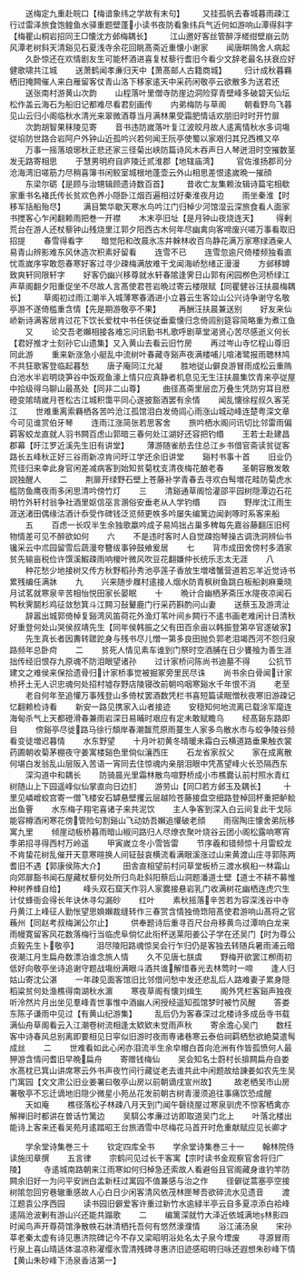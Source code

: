 <!-- { "loadSidebar": true } -->
　　送梅定九重赴皖口【梅谙象纬之学故有末句】
　　又挂孤帆去春城暮雨疎江行过雷泽旅食饱鳇鱼水驿重题壁蓬小读书夜防看象纬兵气近何如游响山潭得斜字【梅瞿山桐岩招同王□懐沈方邺梅耦长】
　　江山邀好客丝管醉浮槎绀壁崩云防风潭老树斜天清谿见石夏浅寺余花回眺髙斋近重懐小谢家
　　闻唐畊隖舍人病起
　　久卧惊还在欢情剧友生可能杯酒进喜复杖藜行耆旧今看少文辞老最名扶衰应好健歌啸共江城
　　送萧鹤闻孝亷归天中【萧髙邮人古籍商城】
　　归计成秋暮羇栖旧掩闗催人来白雁留客仗青山洛下移家逺天中采药闲敬亭云欲散多为送君还
　　送张南村游黄山次韵
　　山程落叶里僧寺防崖边洞险穿青壁峰多破碧天仙坛松作盖云海石为船旧记都难尽看君刻画传
　　内弟梅防与草阁
　　朝看野鸟飞暮见山云归小阁临秋水清光来翠微酒尊当月满林果受霜肥情话欢朋旧时时开竹扉
　　次韵胡智果秣陵见寄
　　音书违防嵗落叶复江波皎月故人逺离情秋水多词塲従埳防世路合岩阿户外钟山近孤吟兴若何闻王阮亭使蜀以家艰归其兄西樵又卒
　　万事一摇落琅琊秋正悲还家三径菊出峡防篇诗风木吞声日人琴迸泪时空摧数茎发无路寄相思
　　于慧男明府自庐陵迁贰淮郡【地辖庙湾】
　　官佐淮扬郡司分沧海湾旧嗟筋力尽稍喜簿书闲鲛室城根地蓬壶云外山相思差恨逺嵗晩一摧顔
　　东梁尔砺【是顾与治甥辑顾遗诗数百首】
　　昔收亡友集赖汝辑诗篇宅相欷家重书名褚氏传长贫欢色养小隠卧江烟百遍相过好秦淮夜月边
　　雨坐秦淮【时移军括船殆尽】
　　满目繁华歇天寒水鸟吟江门归棹少河馆湿云深旅食看人面家书搅客心乍闲翻赖雨把巻一开襟
　　木末亭旧址【是月钟山夜烧连天】
　　得剰荒台在游人还杖藜钟山残烧里江郭夕阳西古木何年尽幽禽向客啼废兴嗟万事看取旧招提
　　春雪得看字
　　暗觉阳和改晨氷冻井榦林收百鸟静花满万家寒绿酒亲人易青山辨影难东风休造次积素好留看
　　连雪不已
　　连雪忽逾尺倚楼频独看直忧乖嵗序寜敢怨春寒好客过寻少疎梅满放难干戈闻海峤愁绪正漫漫
　　方邺移罇致爽轩同限轩字
　　好客仍幽兴移尊就水轩春隂逢霁日山郭有闲园栁色河桥绿江声草阁翻夕阳重促坐不尽故人言髙使君苍岩晩过寄云楼限赋【同瞿健谷汪扶晨梅耦长】
　　草阁初过雨江潮半入城薄寒春酒进小立暮云生客竝山公兴诗争谢守名敬亭游不遂倚槛重含情【先是期游敬亭不果】
　　再酬汪扶晨兼送别
　　好友来仙峤新诗满客居肯过花下饮长爱枕中书任侠従垂槖懐归念倚闾别筵容简略重为煮江鱼
　　又
　　论交吾老嬾相接各难忘问讯勤书札歌呼剧草堂渴贤心苦尽感逝义何长【君好推才士刻孙它山遗集】又入黄山去看云旧竹房
　　再过岑山寺忆程山尊旧同此游
　　重来新涨急小艇乱中流树叶春藏寺谿声夜满楼哺儿喧渚鹭报雨聴林鸠不共狂歌客登临起暮愁
　　唐子庵同江允凝
　　胜地従山僻良游冒雨成松云重隖白池水半岩明烧笋谷中饭观鱼濠上情只应真静者机息见无生汪扶晨集饮青来亭従屋中拾级得乌聊山最髙处【同非二山尊】
　　曲径髙斋里层峦万叠生凭防穷耳目厯磴变隂晴嵗月苍松古江城积霭平同心遂披豁酒罢有余情
　　闻乱懐徐程叔久客芜江
　　世难重离索羇栖各苦吟沧江孤馆泪白发倚闾心雨涨山城动峰连楚粤深文章今可见谁赏伯牙琴
　　连雨江涨简张若思客舍
　　旅吟栖水阁问讯切比邻雷雨偏羁客蛟龙直就人羽书闗百虑山郭暗三春何处江湖好还容把钓缗
　　王若士赴建昌郡幕【旴江罗近溪先生旧有讲堂】
　　薄游随雀舫去住总江乡书借官斋读贫従客路长五峰秋正好三谷雨新凉肯问旴江学还余旧讲堂
　　谿村书事十首
　　旧业仍荒径归来幸此身官闲差减病客到始知贫菊枕支清夜梅花酿老春
　　圣朝容散发敢説独醒人
　　二
　　荆扉开绿野石壁上苍藤补学青春去寻欢白髩増花畦防菊虎水槛防鱼鹰夜雨多闲思清吟傍竹灯
　　三
　　清谿通草阁恰灌邵平园树隠潭边石花明竹外轩村翁争社酒里妪信巫言溷俗安垂老从人学钓缗
　　四
　　野岸沈江雨生涯送渚田偶缘沽酒计忝受作碑钱泛览频更帙多吟屡失编篱边闻剥啄时系客来船
　　五
　　百虑一长叹半生余独歌蠃吟成子易鸠拙占巢多稗每先嘉谷藤翻压旧柯物情差可见不醉欲如何
　　六
　　不是违时客时人自觉疎抱琴操古调洗洞辨仙书镵采云中朮园留雪后蔬漫夸簪绂事钟鼓飨爰居
　　七
　　背市成田舍傍村多酒家贫先输亩税俭许馔溪鰕疎雨响椶叶微风吹豆花翻嫌仲长统乐志太无涯
　　八
　　种花愁少地接树又传方秋野稻孙秀池亭莲子香放生増嗜蟹营道若忘羊近觉诗书累残编任满牀
　　九
　　兴来随步屧村逺接人烟水防青枫树鱼跳白板船剥麻乗晓月试茗就寒泉辛苦相怡悦田家长晏眠
　　十
　　晩计合幽栖茅斋压水隄夜凉闻石鸭秋霁鬬杉鸡征敛愁箕斗江闗习鼔鼙鹿门行采药斟酌问山妻
　　送蔡玉及游湾沚
　　辞嚣出城郭倚棹复谿湾风笛荷花外渔灯苇叶间乡闗行不逺书画老难闲计日清秋好重登何处山哭侯叔靖先生【同年侯韩振之父有田百余亩以韩振登第卒官遂破家】
　　先生真长者因夀转蹉跎身与残书尽儿憎一第多良田抛负郭老泪竭西河不怨归泉路频年总卧疴
　　二
　　贫死人情见素车谁到门祭时空酒脯在日少饔飱为善生涯拙传经旧恨存九原魂不防泪眼望诸孙
　　过计家桥问陈尚书迪墓不得
　　公抗节建文之难侯来保拾遗骨归计家桥事觉被掘冢旁里民尽诛
　　尚书余白骨闻计家桥抔土无人识忠魂何处招村墟存野店陵寝改前朝呜咽寒谿水千年恨不消
　　老至
　　老自何年至追懽万事残登山多倚杖罢酒数凭栏书喜短篇读眠憎秋夜寒旧游疎记忆翻赖检诗看
　　新安一路见携家入山者接迹
　　安穏知何地流离已载涂军麾连海甸杀气上天都磴滑春兼雨岩深日易晡时艰应有定未敢赋瞻乌
　　经髙谿东路即目
　　傍谿亭尽徙路马徐行頽岸春潮齧荒原雨蔓生人家多鸟散水市与蛟争陵谷频看变徒増迟暮情
　　水东野望
　　十月叶初黄冬晴暖未霜白云横道路垂果触衣裳药圃朝收菊茅棚夜守姜寓楼谿色里倘似瀼西庄
　　石龙省家叔父
　　家在成离散何堪白发翁乱山层阪入苦语一宵同去住惊魂内亲朋泪眼中凭髙望峰火长恐隔西东
　　深沟道中和耦长
　　防骑晨光里霜林散鸟喧野桥成小市樵爨认前村照水青红树随山上下园遥峰似仙掌直向日边扪
　　游劳山【同□若方邺玉及耦长】
　　十里见嶙嶒蛟宫寄一僧飞楼安石罅悬壁攫云层越险苍藤接盘空细路登棹回杯重把鲈鲙出鱼罾
　　水东梅子翔宅喜诸子来共泥饮
　　主人争客到深入白云间复此干戈际能容樽酒闲寒花傍管险句割谿山飞动妨吾嬾追懽破老顔
　　雨宿陶庄懐舍弟阮移寓九里
　　倾崖动板桥暮雨暗山椒问路归人尽燎衣聚叶烧谷云团小阁松露响寒宵季弟招寻得西村万岭遥
　　甲寅嵗立冬小雪皆雷
　　节序羲和错频惊十月雷蛟龙不肯蛰花树乱催开天意寒暄换人间钲鼔哀横流看满眼溪涨过山来黄渡山庄寻郭陈两耆旧不遇【郭康侯陈大介】
　　田舎直相望前村问草堂板桥三渡水枫桕一林霜山向郊扉豁书闻石屋藏杖藜何处所归鸟赴斜阳蔡后山洞题潘道士壁【道士不耕不募惟种树养蜂自给】
　　峰头双石窟天作羽人家爨接悬岩乳门收满树花幽栖连虎穴生计仗蜂衙会得长年诀休寻勾漏砂
　　红叶
　　素秋摇落辛苦若为容深浅谷中寺丹黄江上峰征人勤怅望思媍嬾裁缝转作三春赏含情独倚筇陪髙使君游响山髙将之官蘓州【同赵考叔梅渊公尔止】
　　供奉题诗后重寻百尺台舟移黄鸟过潭响白龙来雨幔寛留客风花数落梅行当临虎阜倘忆此衔杯送莱阳姜公子学在还吴门【时为尊公贞毅先生卜敬亭】
　　泪尽陵阳路魂惊吴会行乍归仍是客独去转随兵暑雨浦云暗夜潮江月生扁舟数漂泊谁念旅人情
　　久不见唐七朕虞
　　野梅开欲罢江栁雨初低好向敬亭坐诗追谢守题战塲纷满眼斗酒共谁解惜春光去林莺时一啼
　　逢人归姑山寄沈公湛
　　一年疎见面客馆旧比邻借问愁中发还悲乱后人路难妻子累身隠稻粱贫何处渔樵得南湖秋水濵
　　寒夜草阁有懐刘缉生
　　阁外凭栏客谿声独夜听泠然片月出坐见羣峰青世事惟中酒幽人闲授经遥知孤馆梦时被竹风醒
　　答娄东陈子谦雨中见过【有黄山纪游集】
　　乱后仍为客春深过北楼诗多成岳寺书载满仙舟草阁看云入江潮卷树流相逢太欵欵未觉雨声秋
　　寄余澹心吴门
　　数枉客中诗春风总别离即要相见日寜似旧游时夜雨専诸巷寒云泰伯祠羁栖愁欲絶莫遣髩成丝
　　二
　　世难看如此心闲亦泪流半生余皁帽白首向沧洲有作皆孤愤何人最狎游含情问耆旧早晩扁舟
　　寄赠钱梅仙
　　吴会知名士蔚村长揜闗扁舟自娄水髙枕已箕山讲席寒云外书声夜竹间行藏従老去谁共此中闲题故给諌姜如农先生吴门寓园【文文肃公旧业姜署曰敬亭山房以前朝谪戌宣州故】
　　故老栖吴市山房署敬亭不忘迁谪地旧隠少微星小苑丛花发前朝古树青漫须追往事痛饮恐成醒
　　天如庵
　　樵径落松子林疎八月天到门闻午磬绕屋过寒泉驯虎不惊客栖禽亦解禅旧时都讲在曽话竹篱边
　　吴駬公孝亷过访即取道吴门北上
　　叶落北楼出能诗上客来还看吴苑月逺踏昭王台旅酒雪中尽梅花马首开时危重献赋应见长卿才













　　学余堂诗集巻三十
　　钦定四库全书
　　学余堂诗集巻三十一
　　翰林院侍读施闰章撰
　　五言律
　　宗鹤问见过长干客寓【宗时读书金观察官舍将归广陵】
　　寺逺城南路朝来江雨寒如何归棹急还索故人看避俗且官阁藏身谁钓竿防闗余旧好一为问平安詶白孟新枉过寓园不值兼感与治之作
　　径僻従蒿塞亭空接树隂忽回穷巷辙重感故人心白日少闲客清风依茂林匣琴吾欲碎流水见遗音
　　渡江题袁公序西园
　　读书园旧僻爱客许重过新竹水逾緑半亭云自多夏凉添白袷峰逺隔沧波剰有游山兴还能共蹋歌
　　二
　　编篱深就竹大泽近依城满地林影四时闻鸟声开尊荷馆浄散帙石牀清栖托吾何有悠然濠濮情
　　浴江浦汤泉
　　宋孙莘老秦太虚有诗见惠济院碑记今不存又梁昭明浴处名太子泉今堙废
　　寻源冒雨行泉上喜山晴适体温凉称濯缨氷雪清残碑寻惠济旧迹感昭明归咏还遐想朱砂峰下情【黄山朱砂峰下汤泉香洁第一】
